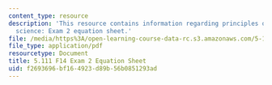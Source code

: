 ```yaml
---
content_type: resource
description: 'This resource contains information regarding principles of chemical
  science: Exam 2 equation sheet.'
file: /media/https%3A/open-learning-course-data-rc.s3.amazonaws.com/5-111sc-principles-of-chemical-science-fall-2014/f2693696bf164923d89b56b0851293ad_MIT5_111F14_Exam2EquSheet.pdf
file_type: application/pdf
resourcetype: Document
title: 5.111 F14 Exam 2 Equation Sheet
uid: f2693696-bf16-4923-d89b-56b0851293ad
---
```


